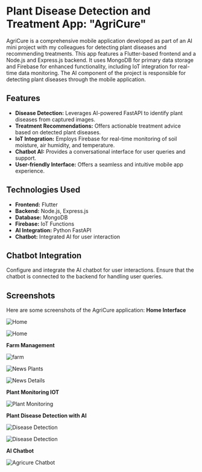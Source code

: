 # Plant Disease Detection and Treatment App: "AgriCure"

AgriCure is a comprehensive mobile application developed as part of an AI mini project with my colleagues for detecting plant diseases and recommending treatments. This app features a Flutter-based frontend and a Node.js and Express.js backend. It uses MongoDB for primary data storage and Firebase for enhanced functionality, including IoT integration for real-time data monitoring. The AI component of the project is responsible for detecting plant diseases through the mobile application.

## Features

- **Disease Detection:** Leverages AI-powered FastAPI to identify plant diseases from captured images.
- **Treatment Recommendations:** Offers actionable treatment advice based on detected plant diseases.
- **IoT Integration:** Employs Firebase for real-time monitoring of soil moisture, air humidity, and temperature.
- **Chatbot AI:** Provides a conversational interface for user queries and support.
- **User-friendly Interface:** Offers a seamless and intuitive mobile app experience.

## Technologies Used

- **Frontend:** Flutter
- **Backend:** Node.js, Express.js
- **Database:** MongoDB
- **Firebase:** IoT Functions
- **AI Integration:** Python FastAPI
- **Chatbot:** Integrated AI for user interaction

## Chatbot Integration

Configure and integrate the AI chatbot for user interactions. Ensure that the chatbot is connected to the backend for handling user queries.

## Screenshots
Here are some screenshots of the AgriCure application:
**Home Interface**

![Home](assets/1.jpg)

![Home](assets/2.jpg)

**Farm Management**

![farm](assets/3.jpg)

![News Plants](assets/4.jpg)

![News Details](assets/5.jpg)

**Plant Monitoring IOT**

![Plant Monitoring](assets/6.jpg)

**Plant Disease Detection with AI**

![Disease Detection](assets/7.jpg)

![Disease Detection](assets/8.jpg)

**AI Chatbot**

![Agricure Chatbot](assets/9.jpg)
